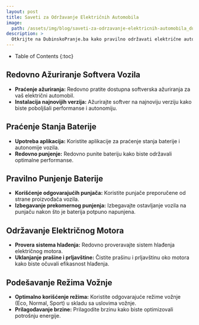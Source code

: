 ```yaml
---
layout: post
title: Saveti za Održavanje Električnih Automobila
image: 
  path: /assets/img/blog/saveti-za-odrzavanje-elektricnih-automobila_dubinsko-pranje-ba.jpg
description: >
  Otkrijte na DubinskoPranje.ba kako pravilno održavati električne automobile. Saveti za produženje autonomije, očuvanje baterija i efikasnu upotrebu električnih vozila.
---
```



- Table of Contents
{:toc}


## Redovno Ažuriranje Softvera Vozila

- **Praćenje ažuriranja:** Redovno pratite dostupna softverska ažuriranja za vaš električni automobil.
- **Instalacija najnovijih verzija:** Ažurirajte softver na najnoviju verziju kako biste poboljšali performanse i autonomiju.

## Praćenje Stanja Baterije

- **Upotreba aplikacija:** Koristite aplikacije za praćenje stanja baterije i autonomije vozila.
- **Redovno punjenje:** Redovno punite bateriju kako biste održavali optimalne performanse.

## Pravilno Punjenje Baterije

- **Korišćenje odgovarajućih punjača:** Koristite punjače preporučene od strane proizvođača vozila.
- **Izbegavanje prekomernog punjenja:** Izbegavajte ostavljanje vozila na punjaču nakon što je baterija potpuno napunjena.

## Održavanje Električnog Motora

- **Provera sistema hlađenja:** Redovno proveravajte sistem hlađenja električnog motora.
- **Uklanjanje prašine i prljavštine:** Čistite prašinu i prljavštinu oko motora kako biste očuvali efikasnost hlađenja.

## Podešavanje Režima Vožnje

- **Optimalno korišćenje režima:** Koristite odgovarajuće režime vožnje (Eco, Normal, Sport) u skladu sa uslovima vožnje.
- **Prilagođavanje brzine:** Prilagodite brzinu kako biste optimizovali potrošnju energije.